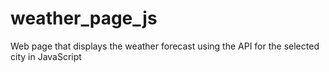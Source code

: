 # weather_page_js
Web page that displays the weather forecast using the API for the selected city in JavaScript
